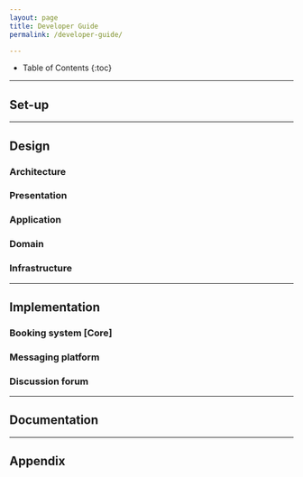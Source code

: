 ```yaml
---
layout: page
title: Developer Guide
permalink: /developer-guide/

---
```


* Table of Contents
{:toc}

--------------------------------------------------------------------------------------------------------------------

## **Set-up**


--------------------------------------------------------------------------------------------------------------------

## **Design**

### Architecture

### Presentation

### Application

### Domain

### Infrastructure


--------------------------------------------------------------------------------------------------------------------

## **Implementation**

### Booking system [Core]

### Messaging platform

### Discussion forum

--------------------------------------------------------------------------------------------------------------------

## **Documentation**



--------------------------------------------------------------------------------------------------------------------

## **Appendix**



